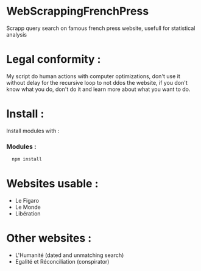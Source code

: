 # WebScrappingFrenchPress
Scrapp query search on famous french press website, usefull for statistical analysis

# Legal conformity :
My script do human actions with computer optimizations, don't use it without delay for the recursive loop to not ddos the website, if you don't know what you do, don't do it and learn more about what you want to do.

# Install :
Install modules with :
### Modules :
```bash
  npm install
``` 

# Websites usable :
- Le Figaro
- Le Monde
- Libération


# Other websites :
- L'Humanité (dated and unmatching search) 
- Egalité et Réconciliation (conspirator)
